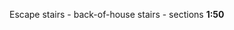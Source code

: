 <span class="transform-to-uppercase">Escape stairs - back-of-house stairs - sections **1:50**</span>